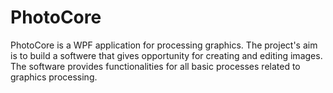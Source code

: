 # PhotoCore
PhotoCore is a WPF application for processing graphics.
The project's aim is to build a softwere that gives opportunity for creating and editing images.
The software provides functionalities for all basic processes related to graphics processing.
